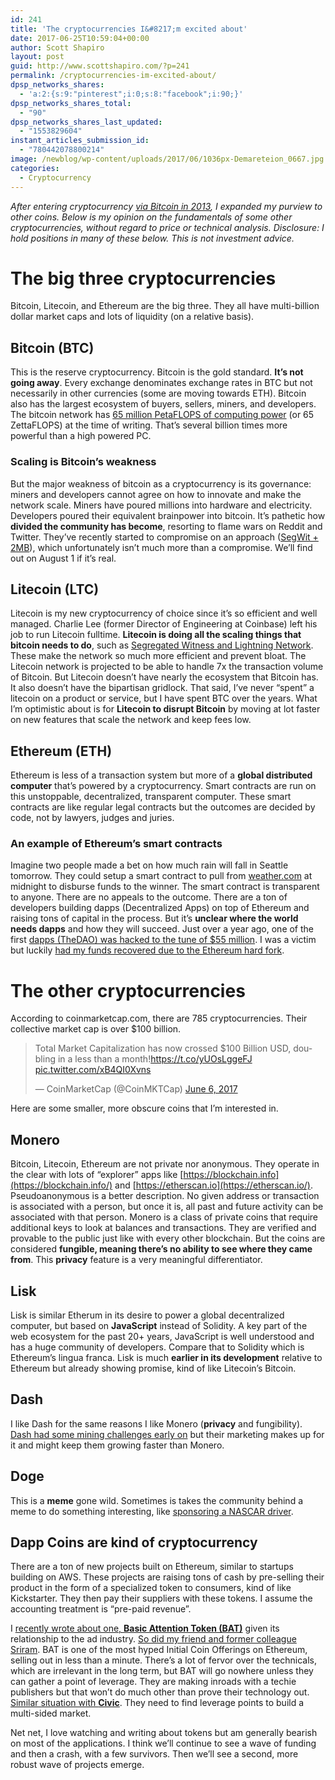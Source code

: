 ```yaml
---
id: 241
title: 'The cryptocurrencies I&#8217;m excited about'
date: 2017-06-25T10:59:04+00:00
author: Scott Shapiro
layout: post
guid: http://www.scottshapiro.com/?p=241
permalink: /cryptocurrencies-im-excited-about/
dpsp_networks_shares:
  - 'a:2:{s:9:"pinterest";i:0;s:8:"facebook";i:90;}'
dpsp_networks_shares_total:
  - "90"
dpsp_networks_shares_last_updated:
  - "1553829604"
instant_articles_submission_id:
  - "780442078800214"
image: /newblog/wp-content/uploads/2017/06/1036px-Demareteion_0667.jpg
categories:
  - Cryptocurrency
---
```

_After entering cryptocurrency [via Bitcoin in 2013](http://scottshapiro.com/my-first-year-in-bitcoin-2013/), I expanded my purview to other coins. Below is my opinion on the fundamentals of some other cryptocurrencies, without regard to price or technical analysis. Disclosure: I hold positions in many of these below. This is not investment advice._

# The big three cryptocurrencies

Bitcoin, Litecoin, and Ethereum are the big three. They all have multi-billion dollar market caps and lots of liquidity (on a relative basis).

## **Bitcoin (BTC)**

This is the reserve cryptocurrency. Bitcoin is the gold standard. **It&#8217;s not going away**. Every exchange denominates exchange rates in BTC but not necessarily in other currencies (some are moving towards ETH). Bitcoin also has the largest ecosystem of buyers, sellers, miners, and developers. The bitcoin network has [65 million PetaFLOPS of computing power](https://bitcoincharts.com/bitcoin/) (or 65 ZettaFLOPS) at the time of writing. That&#8217;s several billion times more powerful than a high powered PC.

### Scaling is Bitcoin&#8217;s weakness

But the major weakness of bitcoin as a cryptocurrency is its governance: miners and developers cannot agree on how to innovate and make the network scale. Miners have poured millions into hardware and electricity. Developers poured their equivalent brainpower into bitcoin. It&#8217;s pathetic how **divided the community has become**, resorting to flame wars on Reddit and Twitter. They&#8217;ve recently started to compromise on an approach ([SegWit + 2MB](https://www.cryptocoinsnews.com/bitcoin-scaling-agreement-officially-met-segwit-2mb-hard-fork/)), which unfortunately isn&#8217;t much more than a compromise. We&#8217;ll find out on August 1 if it&#8217;s real.

## **Litecoin (LTC)**

Litecoin is my new cryptocurrency of choice since it&#8217;s so efficient and well managed. Charlie Lee (former Director of Engineering at Coinbase) left his job to run Litecoin fulltime. **Litecoin is doing all the scaling things that bitcoin needs to do**, such as [Segregated Witness and Lightning Network](https://t.co/lGOzDCxSrd). These make the network so much more efficient and prevent bloat. The Litecoin network is projected to be able to handle 7x the transaction volume of Bitcoin. But Litecoin doesn&#8217;t have nearly the ecosystem that Bitcoin has. It also doesn&#8217;t have the bipartisan gridlock. That said, I&#8217;ve never “spent” a litecoin on a product or service, but I have spent BTC over the years. What I&#8217;m optimistic about is for **Litecoin to disrupt Bitcoin** by moving at lot faster on new features that scale the network and keep fees low.

## **Ethereum (ETH)**

Ethereum is less of a transaction system but more of a **global distributed computer** that&#8217;s powered by a cryptocurrency. Smart contracts are run on this unstoppable, decentralized, transparent computer. These smart contracts are like regular legal contracts but the outcomes are decided by code, not by lawyers, judges and juries.

### An example of Ethereum&#8217;s smart contracts

Imagine two people made a bet on how much rain will fall in Seattle tomorrow. They could setup a smart contract to pull from [weather.com](http://weather.com/) at midnight to disburse funds to the winner. The smart contract is transparent to anyone. There are no appeals to the outcome. There are a ton of developers building dapps (Decentralized Apps) on top of Ethereum and raising tons of capital in the process. But it&#8217;s **unclear where the world needs dapps** and how they will succeed. Just over a year ago, one of the first [dapps (TheDAO) was hacked to the tune of $55 million](https://www.wired.com/2016/06/50-million-hack-just-showed-dao-human/). I was a victim but luckily [had my funds recovered due to the Ethereum hard fork](http://www.coindesk.com/ethereum-executes-blockchain-hard-fork-return-dao-investor-funds/).

# The other cryptocurrencies

According to coinmarketcap.com, there are 785 cryptocurrencies. Their collective market cap is over $100 billion.

<blockquote class="twitter-tweet" data-lang="en">
  <p lang="en" dir="ltr">
    Total Market Capitalization has now crossed $100 Billion USD, doubling in a less than a month!<a href="https://t.co/yUOsLggeFJ">https://t.co/yUOsLggeFJ</a> <a href="https://t.co/xB4QI0Xvns">pic.twitter.com/xB4QI0Xvns</a>
  </p>
  
  <p>
    &mdash; CoinMarketCap (@CoinMKTCap) <a href="https://twitter.com/CoinMKTCap/status/872115714274054145">June 6, 2017</a>
  </p>
</blockquote>



Here are some smaller, more obscure coins that I&#8217;m interested in.

## **Monero**

Bitcoin, Litecoin, Ethereum are not private nor anonymous. They operate in the clear with lots of “explorer” apps like [https://blockchain.info](https://blockchain.info/) and [https://etherscan.io](https://etherscan.io/). Pseudoanonymous is a better description. No given address or transaction is associated with a person, but once it is, all past and future activity can be associated with that person. Monero is a class of private coins that require additional keys to look at balances and transactions. They are verified and provable to the public just like with every other blockchain. But the coins are considered **fungible, meaning there&#8217;s no ability to see where they came from**. This **privacy** feature is a very meaningful differentiator.

## **Lisk**

Lisk is similar Etherum in its desire to power a global decentralized computer, but based on **JavaScript** instead of Solidity. A key part of the web ecosystem for the past 20+ years, JavaScript is well understood and has a huge community of developers. Compare that to Solidity which is Ethereum&#8217;s lingua franca. Lisk is much **earlier in its development** relative to Ethereum but already showing promise, kind of like Litecoin&#8217;s Bitcoin.

## **Dash**

I like Dash for the same reasons I like Monero (**privacy** and fungibility). [Dash had some mining challenges early on](https://dashpay.atlassian.net/wiki/display/OC/Dash+Instamine+Issue+Clarification) but their marketing makes up for it and might keep them growing faster than Monero.

## **Doge**

This is a **meme** gone wild. Sometimes is takes the community behind a meme to do something interesting, like [sponsoring a NASCAR driver](http://www.nascar.com/en_us/news-media/articles/2014/5/22/josh-wise-dogecoin-sponsorship-talladega-sprint-fan-vote.html).

## **Dapp Coins** are kind of cryptocurrency

There are a ton of new projects built on Ethereum, similar to startups building on AWS. These projects are raising tons of cash by pre-selling their product in the form of a specialized token to consumers, kind of like Kickstarter. They then pay their suppliers with these tokens. I assume the accounting treatment is “pre-paid revenue”.

I [recently wrote about one, **Basic Attention Token (BAT)**](http://www.scottshapiro.com/brave-attention-token-analysis/) given its relationship to the ad industry. [So did my friend and former colleague Sriram](http://sriramk.com/bat-ads). BAT is one of the most hyped Initial Coin Offerings on Ethereum, selling out in less than a minute. There&#8217;s a lot of fervor over the technicals, which are irrelevant in the long term, but BAT will go nowhere unless they can gather a point of leverage. They are making inroads with a techie publishers but that won&#8217;t do much other than prove their technology out. [Similar situation with **Civic**](http://www.scottshapiro.com/civic-ico-aside-heres-bigger-challenge/). They need to find leverage points to build a multi-sided market.

Net net, I love watching and writing about tokens but am generally bearish on most of the applications. I think we&#8217;ll continue to see a wave of funding and then a crash, with a few survivors. Then we&#8217;ll see a second, more robust wave of projects emerge.